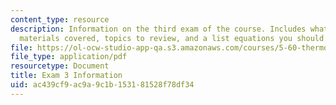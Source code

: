 ```yaml
---
content_type: resource
description: Information on the third exam of the course. Includes what to bring,
  materials covered, topics to review, and a list equations you should know.
file: https://ol-ocw-studio-app-qa.s3.amazonaws.com/courses/5-60-thermodynamics-kinetics-spring-2008/ac439cf9ac9a9c1b153181528f78df34_exam3_info.pdf
file_type: application/pdf
resourcetype: Document
title: Exam 3 Information
uid: ac439cf9-ac9a-9c1b-1531-81528f78df34
---
```

